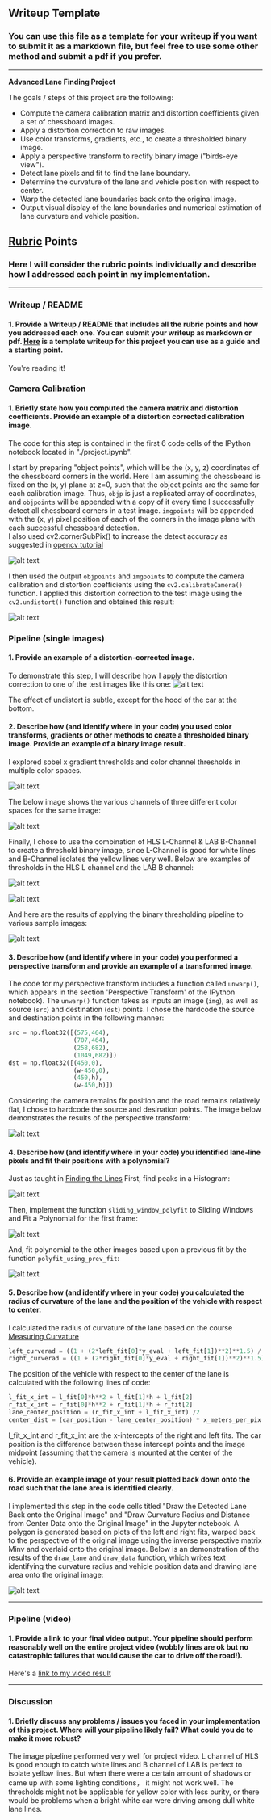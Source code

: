 ## Writeup Template

### You can use this file as a template for your writeup if you want to submit it as a markdown file, but feel free to use some other method and submit a pdf if you prefer.

---

**Advanced Lane Finding Project**

The goals / steps of this project are the following:

* Compute the camera calibration matrix and distortion coefficients given a set of chessboard images.
* Apply a distortion correction to raw images.
* Use color transforms, gradients, etc., to create a thresholded binary image.
* Apply a perspective transform to rectify binary image ("birds-eye view").
* Detect lane pixels and fit to find the lane boundary.
* Determine the curvature of the lane and vehicle position with respect to center.
* Warp the detected lane boundaries back onto the original image.
* Output visual display of the lane boundaries and numerical estimation of lane curvature and vehicle position.

[//]: # (Image References)

[image1]: ./output_images/01-chessboard_calibration.png "calibration"
[image2]: ./output_images/02-undistorted_chessboard.png "undistorted_chessboard"
[image3]: ./output_images/03-undistorted_sample.png "undistorted_sample"
[image4]: ./output_images/04-unwarped.png "unwarped"
[image5]: ./output_images/05-color_space_channels.png "color_space_channels"
[image6]: ./output_images/06-sobel_x_sample.png "sobel_x"
[image7]: ./output_images/07-hls_l_threshold.png "hls_l_threshold"
[image8]: ./output_images/08-lab_b_threshold.png "lab_b_threshold"
[image9]: ./output_images/09-image_processing_pipline_samples.png "image_processing_pipline"
[image10]: ./output_images/10-sliding_window_polyfit.png "sliding_window_polyfit"
[image11]: ./output_images/11-sliding_window_histogram.png "sliding_window_histogram"
[image12]: ./output_images/12-polyfit_using_prev_fit.png "polyfit_using_prev_fit"
[image13]: ./output_images/13-draw_lane_and_data.png "draw_lane_and_data"
[video1]: ./project_video_output.mp4 "Video"

## [Rubric](https://review.udacity.com/#!/rubrics/571/view) Points

### Here I will consider the rubric points individually and describe how I addressed each point in my implementation.  

---

### Writeup / README

#### 1. Provide a Writeup / README that includes all the rubric points and how you addressed each one.  You can submit your writeup as markdown or pdf.  [Here](https://github.com/udacity/CarND-Advanced-Lane-Lines/blob/master/writeup_template.md) is a template writeup for this project you can use as a guide and a starting point.  

You're reading it!

### Camera Calibration

#### 1. Briefly state how you computed the camera matrix and distortion coefficients. Provide an example of a distortion corrected calibration image.

The code for this step is contained in the first 6 code cells of the IPython notebook located in "./project.ipynb".  

I start by preparing "object points", which will be the (x, y, z) coordinates of the chessboard corners in the world. Here I am assuming the chessboard is fixed on the (x, y) plane at z=0, such that the object points are the same for each calibration image.  Thus, `objp` is just a replicated array of coordinates, and `objpoints` will be appended with a copy of it every time I successfully detect all chessboard corners in a test image.  `imgpoints` will be appended with the (x, y) pixel position of each of the corners in the image plane with each successful chessboard detection.  
I also used cv2.cornerSubPix() to increase the detect accuracy as suggested in [opencv tutorial](http://opencv-python-tutroals.readthedocs.io/en/latest/py_tutorials/py_calib3d/py_calibration/py_calibration.html)

![alt text][image1]

I then used the output `objpoints` and `imgpoints` to compute the camera calibration and distortion coefficients using the `cv2.calibrateCamera()` function.  I applied this distortion correction to the test image using the `cv2.undistort()` function and obtained this result:

![alt text][image2]


### Pipeline (single images)

#### 1. Provide an example of a distortion-corrected image.

To demonstrate this step, I will describe how I apply the distortion correction to one of the test images like this one:
![alt text][image3]

The effect of undistort is subtle, except for the hood of the car at the bottom.

#### 2. Describe how (and identify where in your code) you used color transforms, gradients or other methods to create a thresholded binary image.  Provide an example of a binary image result.

I explored sobel x gradient thresholds and color channel thresholds in multiple color spaces. 

![alt text][image6]

The below image shows the various channels of three different color spaces for the same image:

![alt text][image5]

Finally, I chose to use the combination of HLS L-Channel & LAB B-Channel to create a threshold binary image,
since L-Channel is good for white lines and B-Channel isolates the yellow lines very well.
Below are examples of thresholds in the HLS L channel and the LAB B channel:

![alt text][image7]

![alt text][image8]

And here are the results of applying the binary thresholding pipeline to various sample images:

![alt text][image9]

#### 3. Describe how (and identify where in your code) you performed a perspective transform and provide an example of a transformed image.

The code for my perspective transform includes a function called `unwarp()`, which appears in the section 'Perspective Transform' of the IPython notebook).  The `unwarp()` function takes as inputs an image (`img`), as well as source (`src`) and destination (`dst`) points.  I chose the hardcode the source and destination points in the following manner:

```python
src = np.float32([(575,464),
                  (707,464), 
                  (258,682), 
                  (1049,682)])
dst = np.float32([(450,0),
                  (w-450,0),
                  (450,h),
                  (w-450,h)])
```
Considering the camera remains fix position and the road remains relatively flat, I chose to hardcode the source and desination points.
The image below demonstrates the results of the perspective transform:

![alt text][image4]

#### 4. Describe how (and identify where in your code) you identified lane-line pixels and fit their positions with a polynomial?

Just as taught in [Finding the Lines](https://classroom.udacity.com/nanodegrees/nd013/parts/fbf77062-5703-404e-b60c-95b78b2f3f9e/modules/2b62a1c3-e151-4a0e-b6b6-e424fa46ceab/lessons/40ec78ee-fb7c-4b53-94a8-028c5c60b858/concepts/c41a4b6b-9e57-44e6-9df9-7e4e74a1a49a)
First, find peaks in a Histogram:

![alt text][image11]

Then, implement the function `sliding_window_polyfit` to Sliding Windows and Fit a Polynomial for the first frame:

![alt text][image10]

And, fit polynomial to the other images based upon a previous fit  by the function `polyfit_using_prev_fit`:

![alt text][image12]

#### 5. Describe how (and identify where in your code) you calculated the radius of curvature of the lane and the position of the vehicle with respect to center.

I calculated the radius of curvature of the lane based on the course [Measuring Curvature](https://classroom.udacity.com/nanodegrees/nd013/parts/fbf77062-5703-404e-b60c-95b78b2f3f9e/modules/2b62a1c3-e151-4a0e-b6b6-e424fa46ceab/lessons/40ec78ee-fb7c-4b53-94a8-028c5c60b858/concepts/2f928913-21f6-4611-9055-01744acc344f)

```python
left_curverad = ((1 + (2*left_fit[0]*y_eval + left_fit[1])**2)**1.5) / np.absolute(2*left_fit[0])
right_curverad = ((1 + (2*right_fit[0]*y_eval + right_fit[1])**2)**1.5) / np.absolute(2*right_fit[0])
```

The position of the vehicle with respect to the center of the lane is calculated with the following lines of code:

```python
l_fit_x_int = l_fit[0]*h**2 + l_fit[1]*h + l_fit[2]
r_fit_x_int = r_fit[0]*h**2 + r_fit[1]*h + r_fit[2]
lane_center_position = (r_fit_x_int + l_fit_x_int) /2
center_dist = (car_position - lane_center_position) * x_meters_per_pix
```
l_fit_x_int and r_fit_x_int are the x-intercepts of the right and left fits.
The car position is the difference between these intercept points and the image midpoint (assuming that the camera is mounted at the center of the vehicle).

#### 6. Provide an example image of your result plotted back down onto the road such that the lane area is identified clearly.

I implemented this step in the code cells titled "Draw the Detected Lane Back onto the Original Image" and "Draw Curvature Radius and Distance from Center Data onto the Original Image" in the Jupyter notebook. A polygon is generated based on plots of the left and right fits, warped back to the perspective of the original image using the inverse perspective matrix Minv and overlaid onto the original image. 
Below is an demonstration of the results of the `draw_lane` and `draw_data` function, which writes text identifying the curvature radius and vehicle position data and drawing lane area onto the original image:

![alt text][image13]

---

### Pipeline (video)

#### 1. Provide a link to your final video output.  Your pipeline should perform reasonably well on the entire project video (wobbly lines are ok but no catastrophic failures that would cause the car to drive off the road!).

Here's a [link to my video result](./project_video_output.mp4)

---

### Discussion

#### 1. Briefly discuss any problems / issues you faced in your implementation of this project.  Where will your pipeline likely fail?  What could you do to make it more robust?

The image pipeline performed very well for project video. L channel of HLS is good enough to catch white lines and B channel of LAB is perfect to isolate yellow lines.
But when there were a certain amount of shadows or came up with some lighting conditions， it might not work well.
The thresholds might not be applicable for yellow color with less purity, or there would be problems when a bright white car were driving among dull white lane lines.
